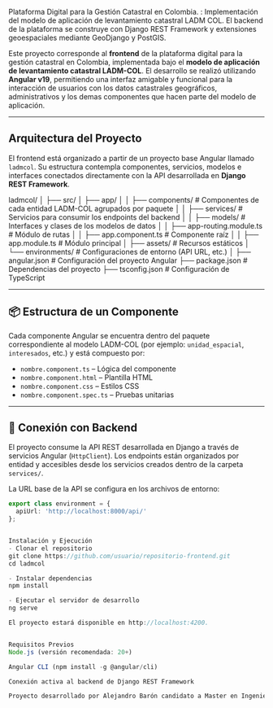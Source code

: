 Plataforma Digital para la Gestión Catastral en Colombia. : Implementación del modelo de aplicación de levantamiento catastral LADM COL. El backend de la plataforma se construye con Django REST Framework y extensiones geoespaciales mediante GeoDjango y PostGIS.

Este proyecto corresponde al **frontend** de la plataforma digital para la gestión catastral en Colombia, implementada bajo el **modelo de aplicación de levantamiento catastral LADM-COL**. El desarrollo se realizó utilizando **Angular v19**, permitiendo una interfaz amigable y funcional para la interacción de usuarios con los datos catastrales geográficos, administrativos y los demas componentes que hacen parte del modelo de aplicación.

---

## Arquitectura del Proyecto

El frontend está organizado a partir de un proyecto base Angular llamado `ladmcol`. Su estructura contempla componentes, servicios, modelos e interfaces conectados directamente con la API desarrollada en **Django REST Framework**.

ladmcol/
│
├── src/
│ ├── app/
│ │ ├── components/ # Componentes de cada entidad LADM-COL agrupados por paquete
│ │ ├── services/ # Servicios para consumir los endpoints del backend
│ │ ├── models/ # Interfaces y clases de los modelos de datos
│ │ ├── app-routing.module.ts # Módulo de rutas
│ │ ├── app.component.ts # Componente raíz
│ │ ├── app.module.ts # Módulo principal
│ ├── assets/ # Recursos estáticos
│ └── environments/ # Configuraciones de entorno (API URL, etc.)
│
├── angular.json # Configuración del proyecto Angular
├── package.json # Dependencias del proyecto
├── tsconfig.json # Configuración de TypeScript



---

## 📦 Estructura de un Componente

Cada componente Angular se encuentra dentro del paquete correspondiente al modelo LADM-COL (por ejemplo: `unidad_espacial`, `interesados`, etc.) y está compuesto por:

- `nombre.component.ts` – Lógica del componente
- `nombre.component.html` – Plantilla HTML
- `nombre.component.css` – Estilos CSS
- `nombre.component.spec.ts` – Pruebas unitarias

---

## 🔌 Conexión con Backend

El proyecto consume la API REST desarrollada en Django a través de servicios Angular (`HttpClient`). Los endpoints están organizados por entidad y accesibles desde los servicios creados dentro de la carpeta `services/`.

La URL base de la API se configura en los archivos de entorno:

```ts
export class environment = {
  apiUrl: 'http://localhost:8000/api/'
};


Instalación y Ejecución
- Clonar el repositorio
git clone https://github.com/usuario/repositorio-frontend.git
cd ladmcol

- Instalar dependencias
npm install

- Ejecutar el servidor de desarrollo
ng serve

El proyecto estará disponible en http://localhost:4200.


Requisitos Previos
Node.js (versión recomendada: 20+)

Angular CLI (npm install -g @angular/cli)

Conexión activa al backend de Django REST Framework

Proyecto desarrollado por Alejandro Barón candidato a Master en Ingeniería Geomática y Geoinformación
